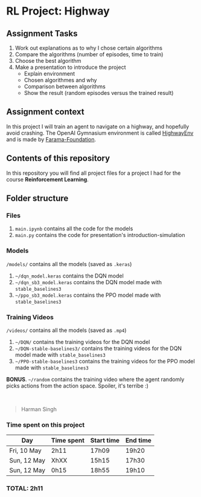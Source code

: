 # RL Project: Highway

## Assignment Tasks

1. Work out explanations as to why I chose certain algorithms
2. Compare the algorithms (number of episodes, time to train)
3. Choose the best algorithm
4. Make a presentation to introduce the project
    - Explain environment
    - Chosen algorithmes and why
    - Comparison between algorithms
    - Show the result (random episodes versus the trained result)

## Assignment context

In this project I will train an agent to navigate on a highway, and hopefully avoid crashing. The OpenAI Gymnasium environment is called [HighwayEnv](https://github.com/Farama-Foundation/HighwayEnv) and is made by [Farama-Foundation](https://github.com/Farama-Foundation/).

## Contents of this repository

In this repository you will find all project files for a project I had for the course **Reinforcement Learning**.

## Folder structure

### Files

1. `main.ipynb` contains all the code for the models
2. `main.py` contains the code for presentation's introduction-simulation

### Models

`/models/` contains all the models (saved as `.keras`)

1. `~/dqn_model.keras` contains the DQN model
2. `~/dqn_sb3_model.keras` contains the DQN model made with `stable_baselines3`
3. `~/ppo_sb3_model.keras` contains the PPO model made with `stable_baselines3`

### Training Videos

`/videos/` contains all the models (saved as `.mp4`)

1. `~/DQN/` contains the training videos for the DQN model
2. `~/DQN-stable-baselines3/` contains the training videos for the DQN model made with `stable_baselines3`
3. `~/PPO-stable-baselines3` contains the training videos for the PPO model made with `stable_baselines3`

**BONUS**. `~/random` contains the training video where the agent randomly picks actions from the action space. Spoiler, it's terribe :)

&nbsp;

> Harman Singh

### Time spent on this project

| Day           | Time spent | Start time | End time |
| ------------- | ---------- | ---------- | -------- |
| Fri, 10 May   | 2h11       | 17h09      | 19h20    |
| Sun, 12 May   | XhXX       | 15h15      | 17h30    |
| Sun, 12 May   | 0h15       | 18h55      | 19h10    |

### **TOTAL**: 2h11
